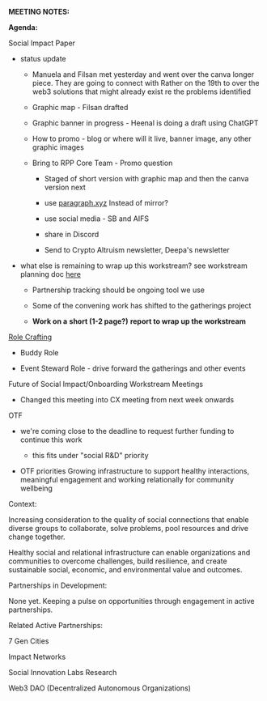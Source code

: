 
**MEETING NOTES:**

**Agenda:**

Social Impact Paper

- status update

  - Manuela and Filsan met yesterday and went over the canva longer piece. They are going to connect with Rather on the 19th to over the web3 solutions that might already exist re the problems identified

  - Graphic map - Filsan drafted

  - Graphic banner in progress - Heenal is doing a draft using ChatGPT

  - How to promo - blog or where will it live, banner image, any other graphic images

  - Bring to RPP Core Team - Promo question

    - Staged of short version with graphic map and then the canva version next

    - use [paragraph.xyz](http://paragraph.xyz) Instead of mirror?

    - use social media - SB and AIFS

    - share in Discord

    - Send to Crypto Altruism newsletter, Deepa's newsletter 

- what else is remaining to wrap up this workstream? see workstream planning doc [here](https://app.charmverse.io/superbenefit/social-impact-workstream-planning-36083521072364766)

  - Partnership tracking should be ongoing tool we use

  - Some of the convening work has shifted to the gatherings project

  - **Work on a** **short (1-2 page?)** **report to wrap up the workstream**

[Role Crafting](https://app.charmverse.io/superbenefit/rolecrafting-contributor-engagement-rpp-draft-1014468665611381#subtasks)

- Buddy Role

- Event Steward Role - drive forward the gatherings and other events

Future of Social Impact/Onboarding Workstream Meetings

- Changed this meeting into CX meeting from next week onwards

OTF

- we're coming close to the deadline to request further funding to continue this work

  - this fits under "social R&D" priority

- OTF priorities Growing infrastructure to support healthy interactions, meaningful engagement and working relationally for community wellbeing

 Context:

 Increasing consideration to the quality of social connections that enable diverse groups to collaborate, solve problems, pool resources and drive change together.

 Healthy social and relational infrastructure can enable organizations and communities to overcome challenges, build resilience, and create sustainable social, economic, and environmental value and outcomes.

 Partnerships in Development:

 None yet. Keeping a pulse on opportunities through engagement in active partnerships.

 Related Active Partnerships:

 7 Gen Cities

 Impact Networks

 Social Innovation Labs Research

 Web3 DAO (Decentralized Autonomous Organizations)